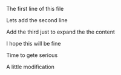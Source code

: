 The first line of this file

Lets add the second line 

Add the third just to expand the the content

I hope this will be fine

Time to gete serious

A little modification
